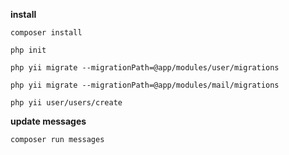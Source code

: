 **install**

```
composer install

php init

php yii migrate --migrationPath=@app/modules/user/migrations

php yii migrate --migrationPath=@app/modules/mail/migrations

php yii user/users/create
```

**update messages**

```
composer run messages
```